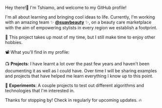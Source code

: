Hey there!👋 I'm Tshiamo, and welcome to my GitHub profile! 

I'm all about learning and bringing cool ideas to life. Currently, I'm working with an amazing team ✨ **[@suavbeauty](https://github.com/suavbeauty)** ✨, on a beauty care marketplace with the aim of empowering stylists in every region we establish a footprint.

💈 This project takes up most of my time, but I still make time to enjoy other hobbies.

📽️ What you'll find in my profile:

📺 **Projects**: I have learnt a lot over the past few years and haven't been documenting it as well as I could have. Over time I will be sharing examples and projects that have helped me learn everything I know up to this point.

📡 **Experiments**: A couple projects to test out different algorithms and technologies that I'm interested in. 


Thanks for stopping by! Check in regularly for upcoming updates. 🔥
